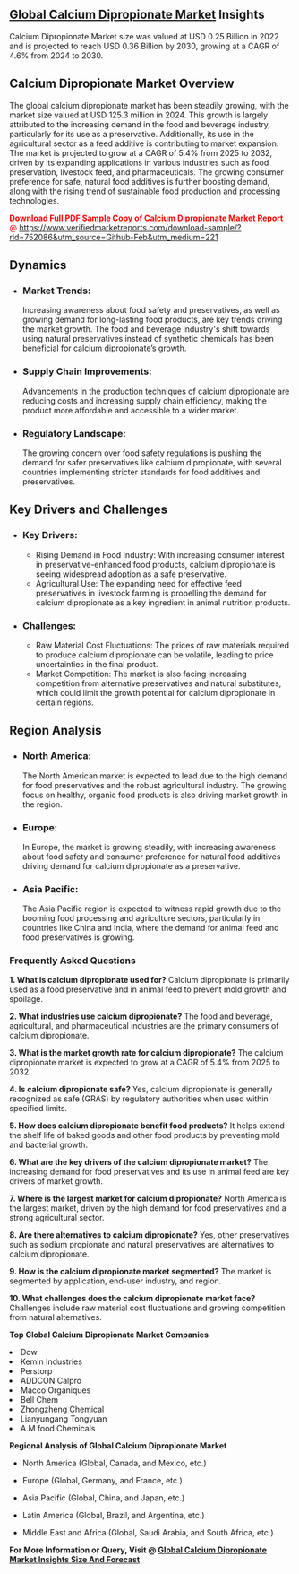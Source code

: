 <h2><a href="https://www.verifiedmarketreports.com/download-sample/?rid=752086&amp;utm_source=Github&amp;utm_medium=221" target="_blank">Global Calcium Dipropionate Market</a> Insights</h2><p>Calcium Dipropionate Market size was valued at USD 0.25 Billion in 2022 and is projected to reach USD 0.36 Billion by 2030, growing at a CAGR of 4.6% from 2024 to 2030.</p><p> <h2>Calcium Dipropionate Market Overview</h2> <p>The global calcium dipropionate market has been steadily growing, with the market size valued at USD 125.3 million in 2024. This growth is largely attributed to the increasing demand in the food and beverage industry, particularly for its use as a preservative. Additionally, its use in the agricultural sector as a feed additive is contributing to market expansion. The market is projected to grow at a CAGR of 5.4% from 2025 to 2032, driven by its expanding applications in various industries such as food preservation, livestock feed, and pharmaceuticals. The growing consumer preference for safe, natural food additives is further boosting demand, along with the rising trend of sustainable food production and processing technologies.</p> <p><p><span class=""><span style="color: #ff0000;"><strong>Download Full PDF Sample Copy of Calcium Dipropionate Market Report</strong> @ </span><a href="https://www.verifiedmarketreports.com/download-sample/?rid=752086&amp;utm_source=Github-Feb&amp;utm_medium=221" target="_blank">https://www.verifiedmarketreports.com/download-sample/?rid=752086&amp;utm_source=Github-Feb&amp;utm_medium=221</a></span></p></p> <h2>Dynamics</h2> <ul> <li><h3>Market Trends:</h3> Increasing awareness about food safety and preservatives, as well as growing demand for long-lasting food products, are key trends driving the market growth. The food and beverage industry's shift towards using natural preservatives instead of synthetic chemicals has been beneficial for calcium dipropionate’s growth.</li> <li><h3>Supply Chain Improvements:</h3> Advancements in the production techniques of calcium dipropionate are reducing costs and increasing supply chain efficiency, making the product more affordable and accessible to a wider market.</li> <li><h3>Regulatory Landscape:</h3> The growing concern over food safety regulations is pushing the demand for safer preservatives like calcium dipropionate, with several countries implementing stricter standards for food additives and preservatives.</li> </ul> <h2>Key Drivers and Challenges</h2> <ul> <li><h3>Key Drivers:</h3> <ul> <li>Rising Demand in Food Industry: With increasing consumer interest in preservative-enhanced food products, calcium dipropionate is seeing widespread adoption as a safe preservative.</li> <li>Agricultural Use: The expanding need for effective feed preservatives in livestock farming is propelling the demand for calcium dipropionate as a key ingredient in animal nutrition products.</li> </ul> </li> <li><h3>Challenges:</h3> <ul> <li>Raw Material Cost Fluctuations: The prices of raw materials required to produce calcium dipropionate can be volatile, leading to price uncertainties in the final product.</li> <li>Market Competition: The market is also facing increasing competition from alternative preservatives and natural substitutes, which could limit the growth potential for calcium dipropionate in certain regions.</li> </ul> </li> </ul> <h2>Region Analysis</h2> <ul> <li><h3>North America:</h3> The North American market is expected to lead due to the high demand for food preservatives and the robust agricultural industry. The growing focus on healthy, organic food products is also driving market growth in the region.</li> <li><h3>Europe:</h3> In Europe, the market is growing steadily, with increasing awareness about food safety and consumer preference for natural food additives driving demand for calcium dipropionate as a preservative.</li> <li><h3>Asia Pacific:</h3> The Asia Pacific region is expected to witness rapid growth due to the booming food processing and agriculture sectors, particularly in countries like China and India, where the demand for animal feed and food preservatives is growing.</li> </ul> <h3>Frequently Asked Questions</h3> <p><b>1. What is calcium dipropionate used for?</b> Calcium dipropionate is primarily used as a food preservative and in animal feed to prevent mold growth and spoilage.</p> <p><b>2. What industries use calcium dipropionate?</b> The food and beverage, agricultural, and pharmaceutical industries are the primary consumers of calcium dipropionate.</p> <p><b>3. What is the market growth rate for calcium dipropionate?</b> The calcium dipropionate market is expected to grow at a CAGR of 5.4% from 2025 to 2032.</p> <p><b>4. Is calcium dipropionate safe?</b> Yes, calcium dipropionate is generally recognized as safe (GRAS) by regulatory authorities when used within specified limits.</p> <p><b>5. How does calcium dipropionate benefit food products?</b> It helps extend the shelf life of baked goods and other food products by preventing mold and bacterial growth.</p> <p><b>6. What are the key drivers of the calcium dipropionate market?</b> The increasing demand for food preservatives and its use in animal feed are key drivers of market growth.</p> <p><b>7. Where is the largest market for calcium dipropionate?</b> North America is the largest market, driven by the high demand for food preservatives and a strong agricultural sector.</p> <p><b>8. Are there alternatives to calcium dipropionate?</b> Yes, other preservatives such as sodium propionate and natural preservatives are alternatives to calcium dipropionate.</p> <p><b>9. How is the calcium dipropionate market segmented?</b> The market is segmented by application, end-user industry, and region.</p> <p><b>10. What challenges does the calcium dipropionate market face?</b> Challenges include raw material cost fluctuations and growing competition from natural alternatives.</p> </p><p><strong>Top Global Calcium Dipropionate Market Companies</strong></p><div data-test-id=""><p><li>Dow</li><li> Kemin Industries</li><li> Perstorp</li><li> ADDCON Calpro</li><li> Macco Organiques</li><li> Bell Chem</li><li> Zhongzheng Chemical</li><li> Lianyungang Tongyuan</li><li> A.M food Chemicals</li></p><div><strong>Regional Analysis of&nbsp;Global Calcium Dipropionate Market</strong></div><ul><li dir="ltr"><p dir="ltr">North America&nbsp;(Global, Canada, and Mexico, etc.)</p></li><li dir="ltr"><p dir="ltr">Europe (Global, Germany, and France, etc.)</p></li><li dir="ltr"><p dir="ltr">Asia Pacific&nbsp;(Global, China, and Japan, etc.)</p></li><li dir="ltr"><p dir="ltr">Latin America&nbsp;(Global, Brazil, and Argentina, etc.)</p></li><li dir="ltr">Middle East and Africa&nbsp;(Global, Saudi Arabia, and South Africa, etc.)</li></ul><p><strong>For More Information or Query, Visit @&nbsp;</strong><strong><a href="https://www.verifiedmarketreports.com/product/calcium-dipropionate-market/?utm_source=Github&amp;utm_medium=221" target="_blank">Global Calcium Dipropionate Market Insights Size And Forecast</a></strong></p></div>
